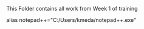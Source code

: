 This Folder contains all work from Week 1 of training

alias notepad++="C:\/Users\/kmeda\/notepad++.exe"

